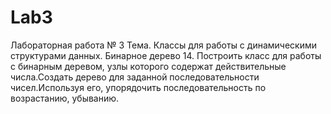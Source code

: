 # Lab3
Лабораторная работа № 3  Тема. Классы для работы с динамическими структурами данных. Бинарное дерево
14. Построить класс для работы с бинарным деревом, узлы которого
содержат действительные числа.Создать дерево для заданной
последовательности чисел.Используя его, упорядочить
последовательность по возрастанию, убыванию.
